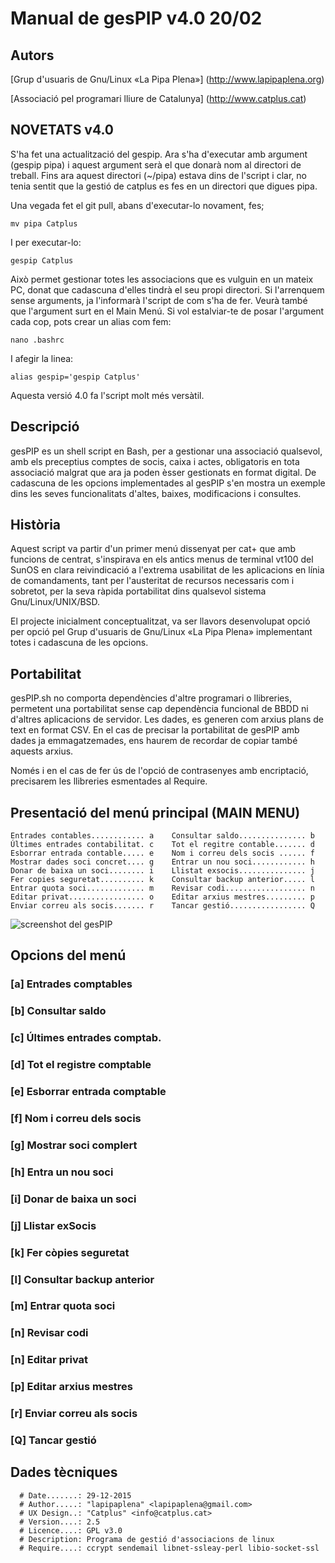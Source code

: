 # Manual de gesPIP v4.0 20/02

## Autors

[Grup d'usuaris de Gnu/Linux «La Pipa Plena»] (http://www.lapipaplena.org)

[Associació pel programari lliure de Catalunya] (http://www.catplus.cat)


## NOVETATS v4.0

S'ha fet una actualització del gespip. Ara s'ha d'executar amb argument (gespip pipa) i aquest argument serà el que donarà nom al directori de treball. Fins ara aquest directori (~/pipa) estava dins de l'script i clar, no tenia sentit que la gestió de catplus es fes en un directori que digues pipa.

Una vegada fet el git pull, abans d'executar-lo novament, fes;

```
mv pipa Catplus
```
I per executar-lo:

```
gespip Catplus
```

Això permet gestionar totes les associacions que es vulguin en un mateix PC, donat que cadascuna d'elles tindrà el seu propi directori. Si l'arrenquem sense arguments, ja l'informarà l'script de com s'ha de fer. Veurà també que l'argument surt en el Main Menú. Si vol estalviar-te de posar l'argument cada cop, pots crear un alias com fem:

```
nano .bashrc
```
I afegir la linea:
```
alias gespip='gespip Catplus'
```
Aquesta versió 4.0 fa l'script molt més versàtil.

## Descripció
gesPIP es un shell script en Bash, per a gestionar una associació qualsevol, amb els preceptius comptes de socis, caixa i actes, obligatoris en tota associació malgrat que ara ja poden èsser gestionats en format digital. De cadascuna de les opcions implementades al gesPIP s'en mostra un exemple dins les seves funcionalitats d'altes, baixes, modificacions i consultes.

## Història
Aquest script va partir d'un primer menú dissenyat per cat+ que amb funcions de centrat, s'inspirava en els antics menus de terminal vt100 del SunOS en clara reivindicació a l'extrema usabilitat de les aplicacions en línia de comandaments, tant per l'austeritat de recursos necessaris com i sobretot, per la seva ràpida portabilitat dins qualsevol sistema Gnu/Linux/UNIX/BSD. 

El projecte inicialment conceptualitzat, va ser llavors desenvolupat opció per opció pel Grup d'usuaris de Gnu/Linux «La Pipa Plena» implementant totes i cadascuna de les opcions.

## Portabilitat
gesPIP.sh no comporta dependències d'altre programari o llibreries, permetent una portabilitat sense cap dependència funcional de BBDD ni d'altres aplicacions de servidor. Les dades, es generen com arxius plans de text en format CSV. En el cas de precisar la portabilitat de gesPIP amb dades ja emmagatzemades, ens haurem de recordar de copiar també aquests arxius.

Només i en el cas de fer ús de l'opció de contrasenyes amb encriptació, precisarem les llibreries esmentades al Require.

## Presentació del menú principal (MAIN MENU)
```
Entrades contables............ a	Consultar saldo............... b
Últimes entrades contabilitat. c	Tot el regitre contable....... d
Esborrar entrada contable..... e	Nom i correu dels socis ...... f
Mostrar dades soci concret.... g	Entrar un nou soci............ h
Donar de baixa un soci........ i	Llistat exsocis............... j
Fer copies seguretat.......... k	Consultar backup anterior..... l
Entrar quota soci............. m	Revisar codi.................. n
Editar privat................. o	Editar arxius mestres......... p
Enviar correu als socis....... r	Tancar gestió................. Q
```
![screenshot del gesPIP](https://pbs.twimg.com/media/CWx-C5mWoAAO6kc.png:large)

## Opcions del menú

### [a] Entrades comptables

### [b] Consultar saldo

### [c] Últimes entrades comptab.

### [d] Tot el registre comptable

### [e] Esborrar entrada comptable

### [f] Nom i correu dels socis

### [g] Mostrar soci complert

### [h] Entra un nou soci

### [i] Donar de baixa un soci

### [j] Llistar exSocis

### [k] Fer còpies seguretat

### [l] Consultar backup anterior

### [m] Entrar quota soci

### [n] Revisar codi

### [n] Editar privat

### [p] Editar arxius mestres

### [r] Enviar correu als socis

### [Q] Tancar gestió


## Dades tècniques
```
  # Date.......: 29-12-2015
  # Author.....: "lapipaplena" <lapipaplena@gmail.com>
  # UX Design..: "Catplus" <info@catplus.cat>
  # Version....: 2.5
  # Licence....: GPL v3.0
  # Description: Programa de gestió d'associacions de linux
  # Require....: ccrypt sendemail libnet-ssleay-perl libio-socket-ssl
```


